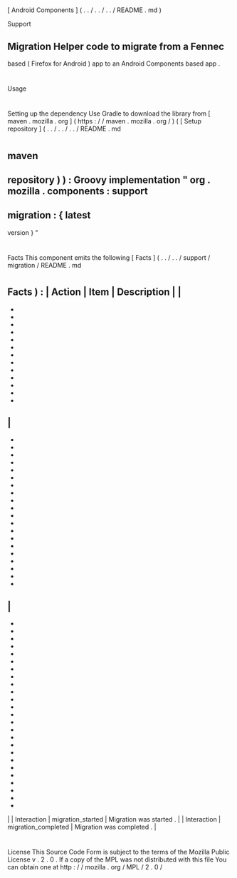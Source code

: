 #
[
Android
Components
]
(
.
.
/
.
.
/
.
.
/
README
.
md
)
>
Support
>
Migration
Helper
code
to
migrate
from
a
Fennec
-
based
(
Firefox
for
Android
)
app
to
an
Android
Components
based
app
.
#
#
Usage
#
#
#
Setting
up
the
dependency
Use
Gradle
to
download
the
library
from
[
maven
.
mozilla
.
org
]
(
https
:
/
/
maven
.
mozilla
.
org
/
)
(
[
Setup
repository
]
(
.
.
/
.
.
/
.
.
/
README
.
md
#
maven
-
repository
)
)
:
Groovy
implementation
"
org
.
mozilla
.
components
:
support
-
migration
:
{
latest
-
version
}
"
#
#
Facts
This
component
emits
the
following
[
Facts
]
(
.
.
/
.
.
/
support
/
migration
/
README
.
md
#
Facts
)
:
|
Action
|
Item
|
Description
|
|
-
-
-
-
-
-
-
-
-
-
-
-
-
-
|
-
-
-
-
-
-
-
-
-
-
-
-
-
-
-
-
-
-
-
-
-
|
-
-
-
-
-
-
-
-
-
-
-
-
-
-
-
-
-
-
-
-
-
-
-
-
-
-
|
|
Interaction
|
migration_started
|
Migration
was
started
.
|
|
Interaction
|
migration_completed
|
Migration
was
completed
.
|
#
#
License
This
Source
Code
Form
is
subject
to
the
terms
of
the
Mozilla
Public
License
v
.
2
.
0
.
If
a
copy
of
the
MPL
was
not
distributed
with
this
file
You
can
obtain
one
at
http
:
/
/
mozilla
.
org
/
MPL
/
2
.
0
/
